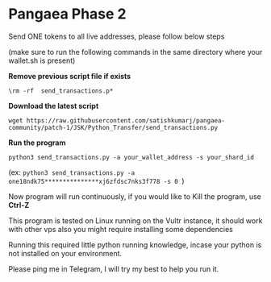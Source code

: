 # Pangaea Phase 2

Send ONE tokens to all live addresses, please follow below steps

(make sure to run the following commands in the same directory where your wallet.sh is present)

**Remove previous script file if exists**
```shell
\rm -rf  send_transactions.p*
```

**Download the latest script**
```shell
wget https://raw.githubusercontent.com/satishkumarj/pangaea-community/patch-1/JSK/Python_Transfer/send_transactions.py
```

**Run the program**
```shell
python3 send_transactions.py -a your_wallet_address -s your_shard_id
```
(ex:  ```python3 send_transactions.py -a one18ndk75***************xj6zfdsc7nks3f778 -s 0 ```)

Now program will run continuously, if you would like to Kill the program, use
**Ctrl-Z** 

This program is tested on Linux running on the Vultr instance, it should work with other vps also you might require installing some dependencies 

Running this required little python running knowledge, incase your python is not installed on your environment.

Please ping me in Telegram, I will try my best to help you run it.


